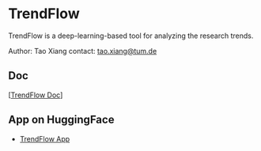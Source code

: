 

# TrendFlow
TrendFlow is a deep-learning-based tool for analyzing the research trends.

Author: Tao Xiang
contact: tao.xiang@tum.de

## Doc
[[TrendFlow Doc](https://leoxiang66.github.io/research-trends-analysis/)]

## App on HuggingFace
- [TrendFlow App](https://huggingface.co/spaces/Adapting/TrendFlow)







